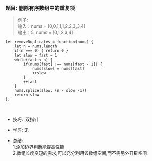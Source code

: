 
### 题目: 删除有序数组中的重复项
> 例子:   
> 输入：nums = [0,0,1,1,1,2,2,3,3,4]  
> 输出：5, nums = [0,1,2,3,4]

```
let removeDuplicates = function(nums) {
    let n = nums.length
    if(n === 0) { return 0 }
    let slow = fast = 1
    while(fast < n) {
        if(nums[fast] !== nums[fast - 1]) {
            nums[slow] = nums[fast]
            ++slow
        }
        ++fast
    }
    nums.splice(slow, (n - slow -1))
    return slow
};
```

&nbsp;

* 技巧: &nbsp;双指针    

* 学习: 无

* 总结:   
1.添加边界判断能提高性能  
2.数组长度变短的需求,可以充分利用该数组空间,而不需另外开辟空间
